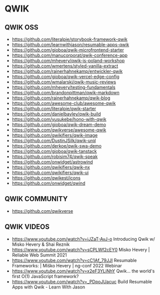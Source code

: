 <h1>QWIK</h1>
<h2>QWIK OSS</h2>
<ul>
<li><a href="https://github.com/literalpie/storybook-framework-qwik">https://github.com/literalpie/storybook-framework-qwik</a></li>
<li><a href="https://github.com/learnwithjason/resumable-apps-qwik">https://github.com/learnwithjason/resumable-apps-qwik</a></li>
<li><a href="https://github.com/gioboa/qwik-microfrontend-starter">https://github.com/gioboa/qwik-microfrontend-starter</a></li>
<li><a href="https://github.com/manucorporat/qwik-conference-app">https://github.com/manucorporat/qwik-conference-app</a></li>
<li><a href="https://github.com/mhevery/qwik-js-poland-workshop">https://github.com/mhevery/qwik-js-poland-workshop</a></li>
<li><a href="https://github.com/wmertens/styled-vanilla-extract">https://github.com/wmertens/styled-vanilla-extract</a></li>
<li><a href="https://github.com/rainerhahnekamp/entwickler-qwik">https://github.com/rainerhahnekamp/entwickler-qwik</a></li>
<li><a href="https://github.com/gioboa/qwik-vercel-edge-config">https://github.com/gioboa/qwik-vercel-edge-config</a></li>
<li><a href="https://github.com/wmalarski/qwik-music-reviews">https://github.com/wmalarski/qwik-music-reviews</a></li>
<li><a href="https://github.com/mhevery/testing-fundamentals">https://github.com/mhevery/testing-fundamentals</a></li>
<li><a href="https://github.com/brandonpittman/qwik-markdown">https://github.com/brandonpittman/qwik-markdown</a></li>
<li><a href="https://github.com/rainerhahnekamp/qwik-blog">https://github.com/rainerhahnekamp/qwik-blog</a></li>
<li><a href="https://github.com/awesome-club/awesome-qwik">https://github.com/awesome-club/awesome-qwik</a></li>
<li><a href="https://github.com/literalpie/qwik-starter">https://github.com/literalpie/qwik-starter</a></li>
<li><a href="https://github.com/danielbayley/qwik-build">https://github.com/danielbayley/qwik-build</a></li>
<li><a href="https://github.com/yusukebe/hono-with-qwik">https://github.com/yusukebe/hono-with-qwik</a></li>
<li><a href="https://github.com/gioboa/qwik-dream-demo">https://github.com/gioboa/qwik-dream-demo</a></li>
<li><a href="https://github.com/qwikverse/awesome-qwik">https://github.com/qwikverse/awesome-qwik</a></li>
<li><a href="https://github.com/qwikifiers/qwik-image">https://github.com/qwikifiers/qwik-image</a></li>
<li><a href="https://github.com/DustinJSilk/qwik-urql">https://github.com/DustinJSilk/qwik-urql</a></li>
<li><a href="https://github.com/derkoe/qwik-swa-demo">https://github.com/derkoe/qwik-swa-demo</a></li>
<li><a href="https://github.com/gioboa/qwik-tanstack">https://github.com/gioboa/qwik-tanstack</a></li>
<li><a href="https://github.com/robisim74/qwik-speak">https://github.com/robisim74/qwik-speak</a></li>
<li><a href="https://github.com/onwidget/astrowind">https://github.com/onwidget/astrowind</a></li>
<li><a href="https://github.com/qwikifiers/qwik-nx">https://github.com/qwikifiers/qwik-nx</a></li>
<li><a href="https://github.com/qwikifiers/qwik-ui">https://github.com/qwikifiers/qwik-ui</a></li>
<li><a href="https://github.com/qwikest/icons">https://github.com/qwikest/icons</a></li>
<li><a href="https://github.com/onwidget/qwind">https://github.com/onwidget/qwind</a></li>
</ul>
<h2>QWIK COMMUNITY</h2>
<ul>
<li><a href="https://github.com/qwikverse">https://github.com/qwikverse</a></li>
</ul>
<h2>QWIK VIDEOS</h2>
<ul>
<li><a href="https://www.youtube.com/watch?v=iJZaT-AvJ-o">https://www.youtube.com/watch?v=iJZaT-AvJ-o</a> Introducing Qwik w/ Misko Hevery &#x26; Shai Reznik</li>
<li><a href="https://www.youtube.com/watch?v=sCPLWf2cEY0">https://www.youtube.com/watch?v=sCPLWf2cEY0</a> Misko Hevery | Reliable Web Summit 2021</li>
<li><a href="https://www.youtube.com/watch?v=cC1Af_79JJI">https://www.youtube.com/watch?v=cC1Af_79JJI</a> Resumable Frameworks: | Miško Hevery | ng-conf 2022 Webinar</li>
<li><a href="https://www.youtube.com/watch?v=x2eF3YLiNhY">https://www.youtube.com/watch?v=x2eF3YLiNhY</a> Qwik… the world's first O(1) JavaScript framework?</li>
<li><a href="https://www.youtube.com/watch?v=_PDpoJUacuc">https://www.youtube.com/watch?v=_PDpoJUacuc</a> Build Resumable Apps with Qwik - Learn With Jason</li>
</ul>